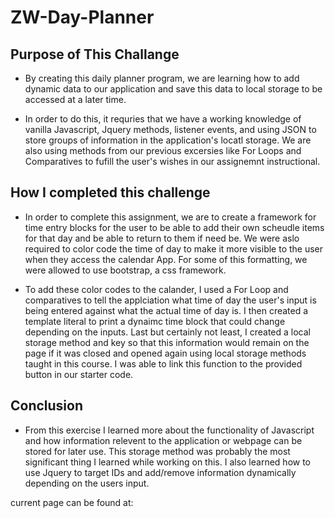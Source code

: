 # ZW-Day-Planner

## Purpose of This Challange 

* By creating this daily planner program, we are learning how to add dynamic data to our application and save this data to local storage to be accessed at a later time. 

* In order to do this, it requries that we have a working knowledge of vanilla Javascript, Jquery methods, listener events, and using JSON to store groups of information in the application's locatl storage. We are also using methods from our previous excersies like For Loops and Comparatives to fufill the user's wishes in our assignemnt instructional. 

## How I completed this challenge

* In order to complete this assignment, we are to create a framework for time entry blocks for the user to be able to add their own scheudle items for that day and be able to return to them if need be. We were aslo required to color code the time of day to make it more visible to the user when they access the calendar App. For some of this formatting, we were allowed to use bootstrap, a css framework. 

* To add these color codes to the calander, I used a For Loop and comparatives to tell the applciation what time of day the user's input is being entered against what the actual time of day is. I then created a template literal to print a dynaimc time block that could change depending on the inputs. Last but certainly not least, I created a local storage method and key so that this information would remain on the page if it was closed and opened again using local storage methods taught in this course. I was able to link this function to the provided button in our starter code.

## Conclusion

* From this exercise I learned more about the functionality of Javascript and how information relevent to the application or webpage can be stored for later use. This storage method was probably the most significant thing I learned while working on this. I also learned how to use Jquery to target IDs and add/remove information dynamically depending on the users input. 

current page can be found at: 